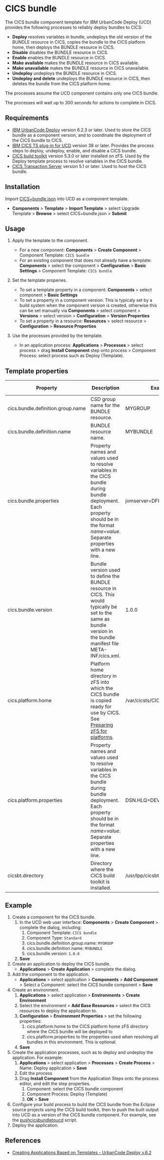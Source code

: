 # CICS bundle

The CICS bundle component template for IBM UrbanCode Deploy (UCD) provides the following processes to reliably deploy bundles to CICS:

* **Deploy** resolves variables in bundle, undeploys the old version of the BUNDLE resource in CICS, copies the bundle to the CICS platform home, then deploys the BUNDLE resource in CICS.
* **Disable** disables the BUNDLE resource in CICS.
* **Enable** enables the BUNDLE resource in CICS.
* **Make available** makes the BUNDLE resource in CICS available.
* **Make unavailable** makes the BUNDLE resource in CICS unavailable.
* **Undeploy** undeploys the BUNDLE resource in CICS.
* **Undeploy and delete** undeploys the BUNDLE resource in CICS, then deletes the bundle from the CICS platform home.

The processes assume the UCD component contains only one CICS bundle.

The processes will wait up to 300 seconds for actions to complete in CICS.

## Requirements

* [IBM UrbanCode Deploy](https://developer.ibm.com/urbancode/products/urbancode-deploy/) version 6.2.3 or later. Used to store the CICS bundle as a component version, and to coordinate the deployment of the CICS bundle to CICS.
* [IBM CICS TS plug-in for UCD](https://developer.ibm.com/urbancode/plugin/cics-ts/) version 38 or later. Provides the process steps to deploy, undeploy, enable, and disable a CICS bundle.
* [CICS build toolkit](http://www.ibm.com/support/docview.wss?uid=swg24041185) version 5.3.0 or later installed on zFS. Used by the Deploy template process to resolve variables in the CICS bundle.
* [CICS Transaction Server](https://www.ibm.com/ms-en/marketplace/cics-transaction-server) version 5.1 or later. Used to host the CICS bundle.

## Installation

Import [CICS+bundle.json](CICS+bundle.json) into UCD as a component template.

* **Components** > **Template** > **Import Template** > select Upgrade Template > **Browse** > select CICS+bundle.json > **Submit**

## Usage

1. Apply the template to the component.

    * For a new component: **Components** > **Create Component** > Component Template: `CICS bundle`
    * For an existing component that does not already have a template:  **Components** > select the component > **Configuration** > **Basic Settings** > Component Template: `CICS bundle`

1. Set the template properies.

    * To set a template property in a component: **Components** > select component > **Basic Settings**
    * To set a property in a component version: This is typicaly set by a build system when the component version is created, otherwise this can be set manually via **Components** > select component > **Versions** > select version > **Configuration** > **Version Properties**
    * To set a property in a resource: **Resources** > select resource > **Configuration** > **Resource Properties**

1. Use the processes provided by the template.

    * In an application process: **Applications** > **Processes** > select process > drag **Install Component** step onto process > Component Process: select process such as Deploy (Template).

## Template properties

Property | Description | Example | Required | Where to set
--- | --- | --- | --- | ---
cics.bundle.definition.group.name | CSD group name for the BUNDLE resource. | MYGROUP  | Yes | Component
cics.bundle.definition.name | BUNDLE resource name. | MYBUNDLE | Yes | Component
cics.bundle.properties | Property names and values used to resolve variables in the CICS bundle during bundle deployment. Each property should be in the format _name=value_. Separate properties with a new line. | jvmserver=DFHWLP | Optional | Component
cics.bundle.version | Bundle version used to define the BUNDLE  resource in CICS. This would typically be set to the same as bundle version in the bundle manifest file META-INF/cics.xml. | 1.0.0 | Yes | Component version
cics.platform.home | Platform home directory in zFS into which the CICS bundle is copied ready for use by CICS. See [Preparing zFS for platforms](https://www.ibm.com/support/knowledgecenter/en/SSGMCP_5.3.0/com.ibm.cics.ts.doc/eyua7/topics/creating_platform_zfsdirectory.html). | /var/cicsts/CICSplex/platform1 | Yes | Resource
cics.platform.properties| Property names and values used to resolve variables in the CICS bundle during bundle deployment. Each property should be in the format _name=value_. Separate properties with a new line. | DSN.HLQ=DEV | Optional | Resource
cicsbt.directory | Directory where the CICS build toolkit is installed. | /usr/lpp/cicsbt | Yes | Resource

## Example

1. Create a component for the CICS bundle.
    1. In the UCD web user interface: **Components** > **Create Component** > complete the dialog, including:
        1. Component Template: `CICS bundle`
        1. Component Type: `Standard`
        1. cics.bundle.definition.group.name: `MYGROUP`
        1. cics.bundle.definition.name: `MYBUNDLE`
        1. cics.bundle.version: `1.0.0`
    1. **Save**
1. Create an application to deploy the CICS bundle.
    * **Applications** > **Create Application** > complete the dialog.
1. Add the component to the application.
    * **Applications** > select application > **Components** > **Add Component** > Select a Component: select the CICS bundle component > **Save**
1. Create an environment.
    1. **Applications** > select application > **Environments** > **Create Environment**
    1. Select the environment > **Add Base Resources** > select the CICS resources to deploy the application to.
    1. **Configuration** > **Environment Properties** > set the following properties:
        1. cics.platform.home to the CICS platform home zFS directory where the CICS bundle will be deployed to
        1. cics.platform.properties to the properties used when resolving all bundles in this environment. This is optional.
    1. **Save**
1. Create the application processes, such as to deploy and undeploy the application. For example:
    1. **Applications** > select application > **Processes** > **Create Process** > Name: Deploy application > **Save**
    1. Edit the process
    1. Drag **Install Component** from the Application Steps onto the process editor, and edit the step properties.
        1. Component: select the CICS bundle component 
        1. Component Process: Deploy (Template)
        1. **OK** > **Save**
1. Configure your build process to build the CICS bundle from the Eclipse source projects using the CICS build toolkit, then to push the built output into UCD as a version of the CICS bundle component. For example, see the [pushcicsbundletoucd](https://github.com/cicsdev/cics-bundle-scripts/tree/master/pushcicsbundletoucd) script.
1. Deploy the application.

## References

* [Creating Applications Based on Templates - UrbanCode Deploy v.6.2](https://developer.ibm.com/urbancode/videos/creating-applications-based-on-templates-urbancode-deploy-v-6-2/)
